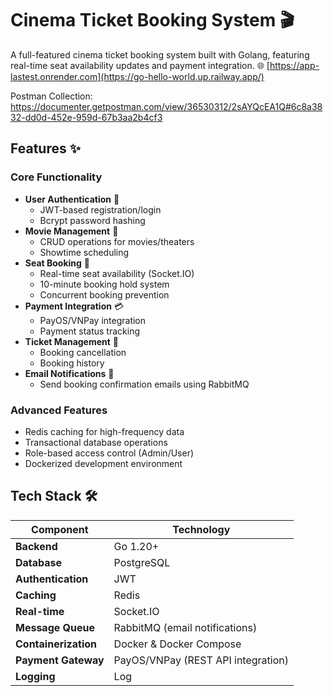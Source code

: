 # Cinema Ticket Booking System 🎬

A full-featured cinema ticket booking system built with Golang, featuring real-time seat availability updates and payment integration.
🌐 [https://app-lastest.onrender.com](https://go-hello-world.up.railway.app/)

Postman Collection: https://documenter.getpostman.com/view/36530312/2sAYQcEA1Q#6c8a3832-dd0d-452e-959d-67b3aa2b4cf3

## Features ✨

### Core Functionality
- **User Authentication** 🔐
  - JWT-based registration/login
  - Bcrypt password hashing
- **Movie Management** 🎥
  - CRUD operations for movies/theaters
  - Showtime scheduling
- **Seat Booking** 💺
  - Real-time seat availability (Socket.IO)
  - 10-minute booking hold system
  - Concurrent booking prevention
- **Payment Integration** 💳
  - PayOS/VNPay integration
  - Payment status tracking
- **Ticket Management** 🎫
  - Booking cancellation
  - Booking history
- **Email Notifications** 📧
  - Send booking confirmation emails using RabbitMQ

### Advanced Features
- Redis caching for high-frequency data
- Transactional database operations
- Role-based access control (Admin/User)
- Dockerized development environment

## Tech Stack 🛠️

| Component              | Technology                          |
|------------------------|-------------------------------------|
| **Backend**            | Go 1.20+                           |
| **Database**           | PostgreSQL                         |
| **Authentication**     | JWT                                |
| **Caching**           | Redis                              |
| **Real-time**         | Socket.IO                          |
| **Message Queue**     | RabbitMQ (email notifications)     |
| **Containerization**  | Docker & Docker Compose           |
| **Payment Gateway**   | PayOS/VNPay (REST API integration) |
| **Logging**           | Log                                |

